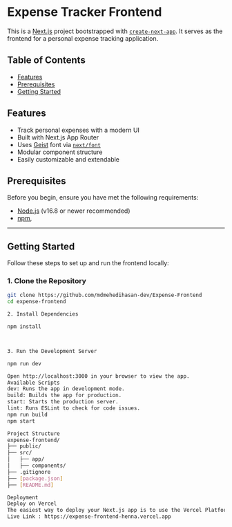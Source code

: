 # Expense Tracker Frontend

This is a [Next.js](https://nextjs.org) project bootstrapped with [`create-next-app`](https://github.com/vercel/next.js/tree/canary/packages/create-next-app). It serves as the frontend for a personal expense tracking application.

## Table of Contents

- [Features](#features)
- [Prerequisites](#prerequisites)
- [Getting Started](#getting-started)
## Features

- Track personal expenses with a modern UI
- Built with Next.js App Router
- Uses [Geist](https://vercel.com/font) font via [`next/font`](https://nextjs.org/docs/app/building-your-application/optimizing/fonts)
- Modular component structure
- Easily customizable and extendable


## Prerequisites

Before you begin, ensure you have met the following requirements:

- [Node.js](https://nodejs.org/) (v16.8 or newer recommended)
- [npm](https://www.npmjs.com/),

---

## Getting Started

Follow these steps to set up and run the frontend locally:

### 1. Clone the Repository

```bash
git clone https://github.com/mdmehedihasan-dev/Expense-Frontend
cd expense-frontend

2. Install Dependencies

npm install



3. Run the Development Server

npm run dev

Open http://localhost:3000 in your browser to view the app.
Available Scripts
dev: Runs the app in development mode.
build: Builds the app for production.
start: Starts the production server.
lint: Runs ESLint to check for code issues.
npm run build
npm start

Project Structure
expense-frontend/
├── public/              
├── src/
│   ├── app/               
│   ├── components/        
├── .gitignore
├── [package.json]
├── [README.md]

Deployment
Deploy on Vercel
The easiest way to deploy your Next.js app is to use the Vercel Platform.
Live Link : https://expense-frontend-henna.vercel.app
